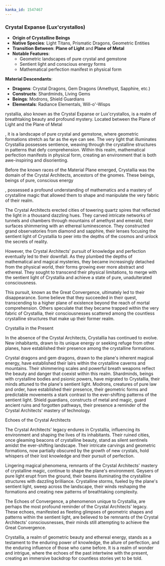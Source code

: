 ```yaml
---
kanka_id: 1547467
---
```


### **Crystal Expanse (Lux'crystallos)**

* **Origin of Crystalline Beings**
* **Native Species**: Light Titans, Prismatic Dragons, Geometric Entities
* **Transition Between**: **Plane of Light** and **Plane of Metal**
* **Notable Features**:
  + Geometric landscapes of pure crystal and gemstone
  + Sentient light and conscious energy forms
  + Mathematical perfection manifest in physical form

**Material Descendants**:

* **Dragons**: Crystal Dragons, Gem Dragons (Amethyst, Sapphire, etc.)
* **Constructs**: Shardminds, Living Gems
* **Beings**: Modrons, Shield Guardians
* **Elementals**: Radiance Elementals, Will-o'-Wisps

rystallia, also known as the Crystal Expanse or Lux'crystallos, is a realm of breathtaking beauty and profound mystery. Located between the Plane of Light and the Plane of Metal

, it is a landscape of pure crystal and gemstone, where geometric formations stretch as far as the eye can see. The very light that illuminates Crystallia possesses sentience, weaving through the crystalline structures in patterns that defy comprehension. Within this realm, mathematical perfection manifests in physical form, creating an environment that is both awe-inspiring and disorienting.

Before the known races of the Material Plane emerged, Crystallia was the domain of the Crystal Architects, ancestors of the gnomes. These beings, beings of pure, conscious energy

, possessed a profound understanding of mathematics and a mastery of crystalline magic that allowed them to shape and manipulate the very fabric of their realm.

The Crystal Architects erected cities of towering quartz spires that reflected the light in a thousand dazzling hues. They carved intricate networks of tunnels and chambers through mountains of amethyst and emerald, their surfaces shimmering with an ethereal luminescence. They constructed grand observatories from diamond and sapphire, their lenses focusing the sentient light of Crystallia to peer into the depths of the cosmos and unlock the secrets of reality.

However, the Crystal Architects' pursuit of knowledge and perfection eventually led to their downfall. As they plumbed the depths of mathematical and magical mysteries, they became increasingly detached from the physical world, their forms growing ever more abstract and ethereal. They sought to transcend their physical limitations, to merge with the sentient light of Crystallia and achieve a state of pure, unadulterated consciousness.

This pursuit, known as the Great Convergence, ultimately led to their disappearance. Some believe that they succeeded in their quest, transcending to a higher plane of existence beyond the reach of mortal comprehension. Others speculate that they became trapped within the very fabric of Crystallia, their consciousnesses scattered among the countless crystalline structures that make up their former realm.

Crystallia in the Present

In the absence of the Crystal Architects, Crystallia has continued to evolve. New inhabitants, drawn to its unique energy or seeking refuge from other planes, have established their presence among the crystalline formations.

Crystal dragons and gem dragons, drawn to the plane's inherent magical energy, have established their lairs within the crystalline caverns and mountains. Their shimmering scales and powerful breath weapons reflect the beauty and danger that coexist within this realm. Shardminds, beings with crystalline bodies and psionic powers, have migrated to Crystallia, their minds attuned to the plane's sentient light. Modrons, creatures of pure law and order, have established their presence, their geometric forms and predictable movements a stark contrast to the ever-shifting patterns of the sentient light. Shield guardians, constructs of metal and magic, guard ancient ruins and forgotten pathways, their presence a reminder of the Crystal Architects' mastery of technology.

Echoes of the Crystal Architects

The Crystal Architects' legacy endures in Crystallia, influencing its environment and shaping the lives of its inhabitants. Their ruined cities, once gleaming beacons of crystalline beauty, stand as silent sentinels amidst the ever-shifting landscape. Their intricate carvings and geometric formations, now partially obscured by the growth of new crystals, hold whispers of their lost knowledge and their pursuit of perfection.

Lingering magical phenomena, remnants of the Crystal Architects' mastery of crystalline magic, continue to shape the plane's environment. Geysers of pure light erupt from the ground, their beams illuminating the crystalline structures with dazzling brilliance. Crystalline storms, fueled by the plane's sentient light, sweep across the landscape, their winds reshaping the formations and creating new patterns of breathtaking complexity.

The Echoes of Convergence, a phenomenon unique to Crystallia, are perhaps the most profound reminder of the Crystal Architects' legacy. These echoes, manifested as fleeting glimpses of geometric shapes and patterns within the sentient light, are believed to be remnants of the Crystal Architects' consciousnesses, their minds still attempting to achieve the Great Convergence.

Crystallia, a realm of geometric beauty and ethereal energy, stands as a testament to the enduring power of knowledge, the allure of perfection, and the enduring influence of those who came before. It is a realm of wonder and intrigue, where the echoes of the past intertwine with the present, creating an immersive backdrop for countless stories yet to be told.